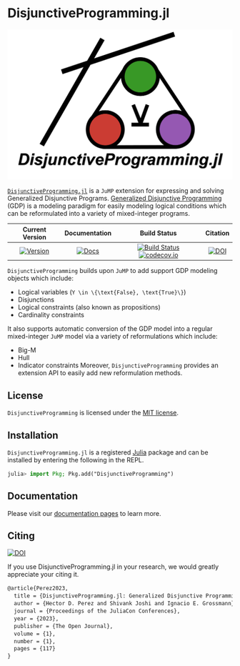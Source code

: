 # DisjunctiveProgramming.jl

![Logo](https://raw.githubusercontent.com/hdavid16/DisjunctiveProgramming.jl/master/logo.png)

[`DisjunctiveProgramming.jl`](https://github.com/hdavid16/DisjunctiveProgramming.jl) is a
`JuMP` extension for expressing and solving Generalized Disjunctive Programs.
[Generalized Disjunctive Programming](https://arxiv.org/abs/2303.04375)
(GDP) is a modeling paradigm for easily modeling logical conditions which can be reformulated
into a variety of mixed-integer programs.

| **Current Version**                     | **Documentation**                                                               | **Build Status**                                                                                | **Citation** |
|:---------------------------------------:|:-------------------------------------------------------------------------------:|:-----------------------------------------------------------------------------------------------:|:--------------------------------------:|
| [![Version](https://docs.juliahub.com/DisjunctiveProgramming/version.svg)](https://juliahub.com/ui/Packages/General/DisjunctiveProgramming) | [![Docs](https://img.shields.io/badge/docs-stable-blue.svg)](https://hdavid16.github.io/DisjunctiveProgramming.jl/stable/) | [![Build Status](https://github.com/infiniteopt/InfiniteOpt.jl/workflows/CI/badge.svg?branch=master)](https://github.com/hdavid16/DisjunctiveProgramming.jl/actions?query=workflow%3ACI) [![codecov.io](https://codecov.io/gh/hdavid16/DisjunctiveProgramming.jl/graph/badge.svg?token=3FRPGMWF0J)](https://codecov.io/gh/hdavid16/DisjunctiveProgramming.jl) | [![DOI](https://proceedings.juliacon.org/papers/10.21105/jcon.00117/status.svg)](https://doi.org/10.21105/jcon.00117) |

`DisjunctiveProgramming` builds upon `JuMP` to add support GDP modeling objects which include:

- Logical variables (``Y \in \{\text{False}, \text{True}\}``)
- Disjunctions
- Logical constraints (also known as propositions)
- Cardinality constraints

It also supports automatic conversion of the GDP model into a regular mixed-integer `JuMP` model
via a variety of reformulations which include:

- Big-M
- Hull
- Indicator constraints
Moreover, `DisjunctiveProgramming` provides an extension API to easily add new reformulation methods.

## License

`DisjunctiveProgramming` is licensed under the [MIT license](https://github.com/hdavid16/DisjunctiveProgramming.jl/blob/master/LICENSE).

## Installation

`DisjunctiveProgramming.jl` is a registered [Julia](https://julialang.org/) package and
can be installed by entering the following in the REPL.

```julia
julia> import Pkg; Pkg.add("DisjunctiveProgramming")
```

## Documentation

Please visit our [documentation pages](https://hdavid16.github.io/DisjunctiveProgramming.jl/stable/)
to learn more.

## Citing

[![DOI](https://proceedings.juliacon.org/papers/10.21105/jcon.00117/status.svg)](https://doi.org/10.21105/jcon.00117)

If you use DisjunctiveProgramming.jl in your research, we would greatly appreciate your
citing it.

```latex
@article{Perez2023,
  title = {DisjunctiveProgramming.jl: Generalized Disjunctive Programming Models and Algorithms for JuMP},
  author = {Hector D. Perez and Shivank Joshi and Ignacio E. Grossmann},
  journal = {Proceedings of the JuliaCon Conferences},
  year = {2023},
  publisher = {The Open Journal},
  volume = {1},
  number = {1},
  pages = {117}
}
```
